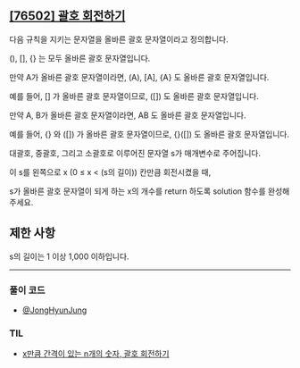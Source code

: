 ## [[76502] 괄호 회전하기](https://school.programmers.co.kr/learn/courses/30/lessons/76502)

다음 규칙을 지키는 문자열을 올바른 괄호 문자열이라고 정의합니다.

(), [], {} 는 모두 올바른 괄호 문자열입니다.

만약 A가 올바른 괄호 문자열이라면, (A), [A], {A} 도 올바른 괄호 문자열입니다. 

예를 들어, [] 가 올바른 괄호 문자열이므로, ([]) 도 올바른 괄호 문자열입니다.

만약 A, B가 올바른 괄호 문자열이라면, AB 도 올바른 괄호 문자열입니다. 

예를 들어, {} 와 ([]) 가 올바른 괄호 문자열이므로, {}([]) 도 올바른 괄호 문자열입니다.

대괄호, 중괄호, 그리고 소괄호로 이루어진 문자열 s가 매개변수로 주어집니다. 

이 s를 왼쪽으로 x (0 ≤ x < (s의 길이)) 칸만큼 회전시켰을 때,

s가 올바른 괄호 문자열이 되게 하는 x의 개수를 return 하도록 solution 함수를 완성해주세요.

## 제한 사항

s의 길이는 1 이상 1,000 이하입니다.

***

### 풀이 코드

- [@JongHyunJung](https://github.com/viaunixue/algorithm-study/blob/main/programmers/level-2/76502/jjh.py)

### TIL

* [x만큼 간격이 있는 n개의 숫자, 괄호 회전하기](https://almond0115.tistory.com/entry/programmers-x만큼-간격이-있는-n개의-숫자-괄호-회전하기)